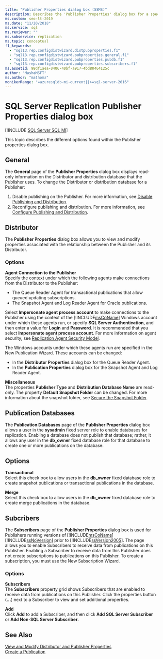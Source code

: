 ```yaml
---
title: "Publisher Properties dialog box (SSMS)"
description: Describes the 'Publisher Properties' dialog box for a specific publication within SQL Server Management Studio (SSMS).
ms.custom: seo-lt-2019
ms.date: "11/20/2018"
ms.service: sql
ms.reviewer: ""
ms.subservice: replication
ms.topic: conceptual
f1_keywords: 
  - "sql13.rep.configdistwizard.distpubproperties.f1"
  - "sql13.rep.configdistwizard.pubproperties.general.f1"
  - "sql13.rep.configdistwizard.pubproperties.pubdb.f1"
  - "sql13.rep.configdistwizard.pubproperties.subscribers.f1"
ms.assetid: 98df1aea-0406-40bf-a917-4bd80464125c
author: "MashaMSFT"
ms.author: "mathoma"
monikerRange: "=azuresqldb-mi-current||>=sql-server-2016"
---
```

# SQL Server Replication Publisher Properties dialog box
[!INCLUDE [SQL Server SQL MI](../../includes/applies-to-version/sql-asdbmi.md)]

This topic describes the different options found within the Publisher properties dialog box. 

## General
  The **General** page of the **Publisher Properties** dialog box displays read-only information on the Distributor and distribution database that the Publisher uses. To change the Distributor or distribution database for a Publisher:  
  
1.  Disable publishing on the Publisher. For more information, see [Disable Publishing and Distribution](../../relational-databases/replication/disable-publishing-and-distribution.md).    
2.  Reconfigure publishing and distribution. For more information, see [Configure Publishing and Distribution](../../relational-databases/replication/configure-publishing-and-distribution.md).  

## Distributor 
The **Publisher Properties** dialog box allows you to view and modify properties associated with the relationship between the Publisher and its Distributor.  
  
### Options  
 **Agent Connection to the Publisher**  
 Specify the context under which the following agents make connections from the Distributor to the Publisher:  
  
-   The Queue Reader Agent for transactional publications that allow queued updating subscriptions.    
-   The Snapshot Agent and Log Reader Agent for Oracle publications.  
  
 Select **Impersonate agent process account** to make connections to the Publisher using the context of the [!INCLUDE[msCoName](../../includes/msconame-md.md)] Windows account under which these agents run, or specify **SQL Server Authentication**, and then enter a value for **Login** and **Password**. It is recommended that you select **Impersonate agent process account**. For more information on agent security, see [Replication Agent Security Model](../../relational-databases/replication/security/replication-agent-security-model.md).  
  
 The Windows accounts under which these agents run are specified in the New Publication Wizard. These accounts can be changed:  
  
-   In the **Distributor Properties** dialog box for the Queue Reader Agent.    
-   In the **Publication Properties** dialog box for the Snapshot Agent and Log Reader Agent.  
  
 **Miscellaneous**  
 The properties **Publisher Type** and **Distribution Database Name** are read-only. The property **Default Snapshot Folder** can be changed. For more information about the snapshot folder, see [Secure the Snapshot Folder](../../relational-databases/replication/security/secure-the-snapshot-folder.md).  

## Publication Databases
  The **Publication Databases** page of the **Publisher Properties** dialog box allows a user in the **sysadmin** fixed server role to enable databases for replication. Enabling a database does not publish that database; rather, it allows any user in the **db_owner** fixed database role for that database to create one or more publications on the database.  
  
## Options  
 **Transactional**  
 Select this check box to allow users in the **db_owner** fixed database role to create snapshot publications or transactional publications in the database. 
  
 **Merge**  
 Select this check box to allow users in the **db_owner** fixed database role to create merge publications in the database.  
  

## Subcribers
  The **Subscribers** page of the **Publisher Properties** dialog box is used for Publishers running versions of [!INCLUDE[msCoName](../../includes/msconame-md.md)] [!INCLUDE[ssNoVersion](../../includes/ssnoversion-md.md)] prior to [!INCLUDE[ssVersion2005](../../includes/ssversion2005-md.md)]. The page allows you to enable Subscribers to receive data from publications on this Publisher. Enabling a Subscriber to receive data from this Publisher does not create subscriptions to publications on this Publisher. To create a subscription, you must use the New Subscription Wizard.  
  
### Options  
 **Subscribers**  
 The **Subscribers** property grid shows Subscribers that are enabled to receive data from publications on this Publisher. Click the properties button (**...**) next to a Subscriber to view and set additional properties.  
  
 **Add**  
 Click **Add** to add a Subscriber, and then click **Add SQL Server Subscriber** or **Add Non-SQL Server Subscriber**.  
  
## See Also  
 [View and Modify Distributor and Publisher Properties](../../relational-databases/replication/view-and-modify-distributor-and-publisher-properties.md)   
 [Create a Publication](../../relational-databases/replication/publish/create-a-publication.md)   


  
